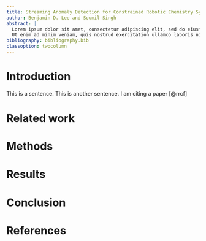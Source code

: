 ```yaml
---
title: Streaming Anomaly Detection for Constrained Robotic Chemistry Systems
author: Benjamin D. Lee and Soumil Singh
abstract: |
  Lorem ipsum dolor sit amet, consectetur adipiscing elit, sed do eiusmod tempor incididunt ut labore et dolore magna aliqua. 
  Ut enim ad minim veniam, quis nostrud exercitation ullamco laboris nisi ut aliquip ex ea commodo consequat.
bibliography: bibliography.bib
classoption: twocolumn
---
```


# Introduction

This is a sentence.
This is another sentence.
I am citing a paper [@rrcf]

# Related work

# Methods

# Results

# Conclusion

 <!-- leave this at the bottom because it writes the references at the end-->

# References
